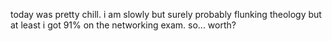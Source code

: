today was pretty chill. i am slowly but surely probably flunking theology but at least i got 91% on the networking exam. so... worth?